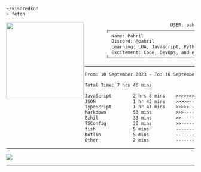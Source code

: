 ```sh
~/visoredkon
> fetch
```

<img align="left" src="https://github.com/visoredkon.png" width="207" />

```bat
                                USER: pahril@github
        ┌────────────────────────────────────────────────────────────────┐
   ​       Name: Pahril
 ​         Discord: @pahril
 ​         Learning: LUA, Javascript, Python, Java, WebDev
   ​       Excitement: Code, DevOps, and everything related to technology
        └────────────────────────────────────────────────────────────────┘
```
-------

<!--START_SECTION:waka-->

```txt
From: 10 September 2023 - To: 16 September 2023

Total Time: 7 hrs 46 mins

JavaScript        2 hrs 8 mins    >>>>>>>------------------   27.38 %
JSON              1 hr 42 mins    >>>>>--------------------   21.90 %
TypeScript        1 hr 41 mins    >>>>>--------------------   21.75 %
Markdown          53 mins         >>>----------------------   11.31 %
Ezhil             33 mins         >>-----------------------   07.23 %
TSConfig          30 mins         >>-----------------------   06.45 %
fish              5 mins          -------------------------   01.17 %
Kotlin            5 mins          -------------------------   01.17 %
Other             2 mins          -------------------------   00.59 %
```

<!--END_SECTION:waka-->

-------

![](https://komarev.com/ghpvc/?username=visoredkon&label=Profile+views+since+May+10,+2023)

*************
